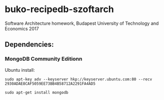# buko-recipedb-szoftarch
Software Architecture homework, Budapest University of Technology and Economics 2017

## Dependencies:

### MongoDB Community Editionn
Ubuntu install:
```
sudo apt-key adv --keyserver hkp://keyserver.ubuntu.com:80 --recv 2930ADAE8CAF5059EE73BB4B58712A2291FA4AD5
```
```
sudo apt-get install mongodb
```
